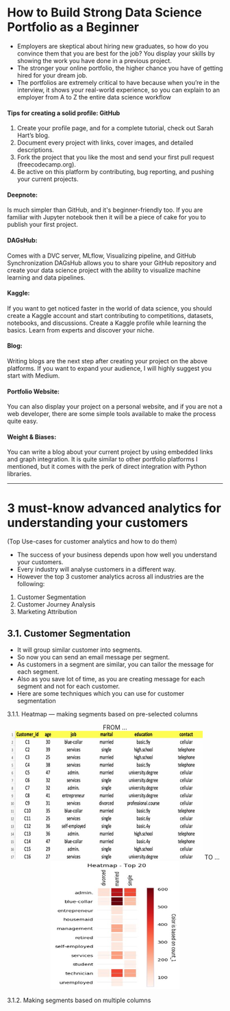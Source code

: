 # How to Build Strong Data Science Portfolio as a Beginner
- Employers are skeptical about hiring new graduates, so how do you convince them that you are best for the job? You display your skills by showing the work you have done in a previous project.
- The stronger your online portfolio, the higher chance you have of getting hired for your dream job.
- The portfolios are extremely critical to have because when you’re in the interview, it shows your real-world experience, so you can explain to an employer from A to Z the entire data science workflow
#### Tips for creating a solid profile: GitHub
1. Create your profile page, and for a complete tutorial, check out Sarah Hart’s blog.
2. Document every project with links, cover images, and detailed descriptions.
3. Fork the project that you like the most and send your first pull request (freecodecamp.org).
4. Be active on this platform by contributing, bug reporting, and pushing your current projects.

#### Deepnote:
Is much simpler than GitHub, and it's beginner-friendly too. If you are familiar with Jupyter notebook then it will be a piece of cake for you to publish your first project.
#### DAGsHub:
Comes with a DVC server, MLflow, Visualizing pipeline, and GitHub Synchronization
DAGsHub allows you to share your GitHub repository and create your data science project with the ability to visualize machine learning and data pipelines. 
#### Kaggle:
If you want to get noticed faster in the world of data science, you should create a Kaggle account and start contributing to competitions, datasets, notebooks, and discussions. 
Create a Kaggle profile while learning the basics. Learn from experts and discover your niche.
#### Blog:
Writing blogs are the next step after creating your project on the above platforms. If you want to expand your audience, I will highly suggest you start with Medium.
#### Portfolio Website:
You can also display your project on a personal website, and if you are not a web developer, there are some simple tools available to make the process quite easy. 
#### Weight & Biases:
You can write a blog about your current project by using embedded links and graph integration. It is quite similar to other portfolio platforms I mentioned, but it comes with the perk of direct integration with Python libraries.

----------------------------------
# 3 must-know advanced analytics for understanding your customers
(Top Use-cases for customer analytics and how to do them)

- The success of your business depends upon how well you understand your customers.
- Every industry will analyse customers in a different way. 
- However the top 3 customer analytics across all industries are the following:
1.	Customer Segmentation
2.	Customer Journey Analysis
3.	Marketing Attribution

## 3.1. Customer Segmentation
- It will group similar customer into segments. 
- So now you can send an email message per segment. 
- As customers in a segment are similar, you can tailor the message for each segment. 
- Also as you save lot of time, as you are creating message for each segment and not for each customer.
- Here are some techniques which you can use for customer segmentation

3.1.1. Heatmap — making segments based on pre-selected columns

<p align="center">
  FROM ...
  <img src="https://github.com/akimwong/1_OnPremise/blob/main/Journey/001/articles/summaries/customer_analytic_1.jpg" width="450" height="300">
  TO ...
  <img src="https://github.com/akimwong/1_OnPremise/blob/main/Journey/001/articles/summaries/customer_analytic_2.jpg" width="300" height="300">
</p>

3.1.2. Making segments based on multiple columns




